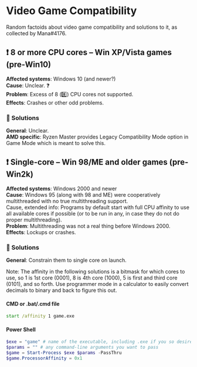 # Video Game Compatibility

Random factoids about video game compatibility and solutions to it, as collected by Mana#4176.

## :heavy_exclamation_mark: 8 or more CPU cores – Win XP/Vista games (pre-Win10)

**Affected systems**: Windows 10 (and newer?)  
**Cause**: Unclear. :question:  
**Problem**: Excess of 8 ​(:eight:)​ CPU cores not supported.  
**Effects**: Crashes or other odd problems.

### :green_heart: Solutions

**General**: Unclear.  
**AMD specific**: Ryzen Master provides Legacy Compatibility Mode option in Game Mode which is meant to solve this.

##  :heavy_exclamation_mark: Single-core – Win 98/ME and older games (pre-Win2k)

**Affected systems**: Windows 2000 and newer  
**Cause**: Windows 95 (along with 98 and ME) were cooperatively multithreaded with no true multithreading support.  
Cause, extended info: Programs by default start with full CPU affinity to use all available cores if possible (or to be run in any, in case they do not do proper multithreading).  
**Problem**: Multithreading was not a real thing before Windows 2000.  
**Effects**: Lockups or crashes.

### :green_heart: Solutions

**General**: Constrain them to single core on launch.

Note: The affinity in the following solutions is a bitmask for which cores to use, so 1 is 1st core (0001), 8 is 4th core (1000), 5 is first and third core (0101), and so forth. Use programmer mode in a calculator to easily convert decimals to binary and back to figure this out.

#### CMD or .bat/.cmd file

```cmd
start /affinity 1 game.exe
```

#### Power Shell

```powershell
$exe = "game" # name of the executable, including .exe if you so desire
$params = "" # any command-line arguments you want to pass
$game = Start-Process $exe $params -PassThru
$game.ProcessorAffinity = 0x1
```

